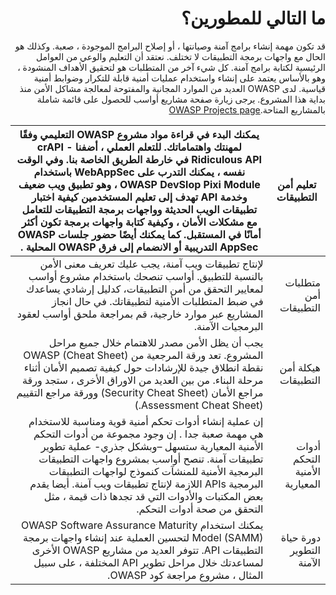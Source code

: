 <div dir="rtl" align='right'>

# ما التالي للمطورين؟ 

 قد تكون مهمة إنشاء برامج آمنة وصيانتها ، أو إصلاح البرامج الموجودة ، صعبة. وكذلك هو الحال مع واجهات برمجة التطبيقات لا تختلف.
 نعتقد أن التعليم والوعي من العوامل الرئيسية لكتابة برامج آمنة. كل شيء آخر من المتطلبات هو لتحقيق الأهداف المنشودة ،  وهو بالأساس يعتمد على إنشاء واستخدام عمليات أمنية قابلة للتكرار وضوابط أمنية قياسية.
 لدى OWASP العديد من الموارد المجانية والمفتوحة لمعالجة مشاكل الأمن منذ بداية هذا المشروع. يرجى زيارة صفحة مشاريع أواسب للحصول على قائمة شاملة بالمشاريع المتاحة.[OWASP Projects page][1]

| تعليم أمن التطبيقات	            | يمكنك البدء في قراءة مواد مشروع OWASP التعليمي وفقًا لمهنتك واهتماماتك. للتعلم العملي ، أضفنا crAPI - Ridiculous API في خارطة الطريق الخاصة بنا. وفي الوقت نفسه ، يمكنك التدرب على WebAppSec باستخدام OWASP DevSlop Pixi Module ، وهو تطبيق ويب ضعيف وخدمة API تهدف إلى تعليم المستخدمين كيفية اختبار تطبيقات الويب الحديثة وواجهات برمجة التطبيقات للتعامل مع مشكلات الأمان ، وكيفية كتابة واجهات برمجة تكون أكثر أمانًا في المستقبل. كما يمكنك أيضًا حضور جلسات OWASP AppSec التدريبية أو الانضمام إلى فرق OWASP المحلية . |
|---------------------------------|------------------------------------------------------------------------------------------------------------------------------------------------------------------------------------------------------------------------------------------------------------------------------------------------------------------------------------------------------------------------------------------------------------------------------------------------------------------------------------------------------------------------------|
| متطلبات أمن التطبيقات	          | لإنتاج تطبيقات ويب آمنة، يجب عليك تعريف معنى الأمن بالنسبة للتطبيق. أواسب تنصحك باستخدام مشروع أواسب لمعايير التحقق من أمن التطبيقات، كدليل إرشادي يساعدك في ضبط المتطلبات الأمنية لتطبيقاتك. في حال انجاز المشاريع عبر موارد خارجية، قم بمراجعة ملحق أواسب لعقود البرمجيات الآمنة.                                                                                                                                                                                                                                          |
| هيكلة أمن التطبيقات	            | يجب أن يظل الأمن مصدر للاهتمام خلال جميع مراحل المشروع. تعد ورقة المرجعية من OWASP (Cheat Sheet) نقطة انطلاق جيدة للإرشادات حول كيفية تصميم الأمان أثناء مرحلة البناء. من بين العديد من الاوراق الأخرى ، ستجد ورقة مراجع الأمان (Security Cheat Sheet) وورقة مراجع التقييم (Assessment Cheat Sheet.)                                                                                                                                                                                                                         |
| أدوات التحكم الأمنية المعيارية	 | إن عملية إنشاء أدوات تحكم أمنية قوية ومناسبة للاستخدام هي مهمة صعبة جدا . إن وجود مجموعة من أدوات التحكم الأمنية المعيارية ستسهل –وبشكل جذري- عملية تطوير تطبيقات آمنة. تنصح أواسب بمشروع واجهات التطبيقات البرمجية الأمنية للمنشآت كنموذج لواجهات التطبيقات البرمجية APIs اللازمة لإنتاج تطبيقات ويب آمنة. أيضا يقدم بعض المكتبات والأدوات التي قد تجدها ذات قيمة ، مثل التحقق من صحة أدوات التحكم.                                                                                                                         |
| دورة حياة التطوير الآمنة	       | يمكنك استخدام OWASP Software Assurance Maturity Model (SAMM) لتحسين العملية عند إنشاء واجهات برمجة التطبيقات API. تتوفر العديد من مشاريع OWASP الأخرى لمساعدتك خلال مراحل تطوير API المختلفة ، على سبيل المثال ، مشروع مراجعة كود OWASP.                                                                                                                                                                                                                                                                                  |

     


[1]: https://www.owasp.org/index.php/Category:OWASP_Project
[2]: https://www.owasp.org/index.php/OWASP_Education_Material_Categorized
[3]: https://www.owasp.org/index.php/OWASP_API_Security_Project#tab=Road_Map
[4]: https://devslop.co/Home/Pixi
[5]: https://www.owasp.org/index.php/Category:OWASP_AppSec_Conference
[6]: https://www.owasp.org/index.php/OWASP_Chapter
[7]: https://www.owasp.org/index.php/Category:OWASP_Application_Security_Verification_Standard_Project
[8]: https://www.owasp.org/index.php/OWASP_Secure_Software_Contract_Annex
[9]: https://www.owasp.org/index.php/OWASP_Cheat_Sheet_Series
[10]: https://github.com/OWASP/CheatSheetSeries/blob/master/cheatsheets/REST_Security_Cheat_Sheet.md
[11]: https://github.com/OWASP/CheatSheetSeries/blob/master/cheatsheets/REST_Assessment_Cheat_Sheet.md
[12]: https://www.owasp.org/index.php/OWASP_Proactive_Controls#tab=OWASP_Proactive_Controls_2018
[13]: https://www.owasp.org/index.php/OWASP_SAMM_Project
[14]: https://www.owasp.org/index.php/Category:OWASP_Code_Review_Project

</div>

